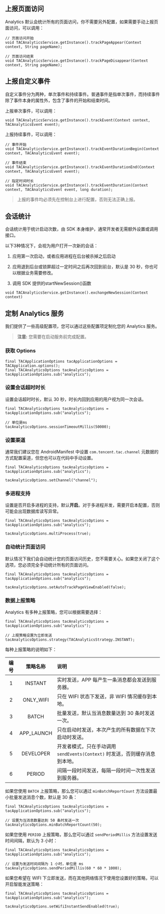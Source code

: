 ## 上报页面访问

Analytics 默认会统计所有的页面访问，你不需要另外配置，如果需要手动上报页面访问，可以调用：

```
// 页面访问开始
void TACAnalyticsService.getInstance().trackPageAppear(Context context, String pageName);

// 页面访问结束
void TACAnalyticsService.getInstance().trackPageDisappear(Context context, String pageName);
```

## 上报自定义事件

自定义事件分为两种，单次事件和持续事件。普通事件是指单次事件，而持续事件除了事件本身的属性外，包含了事件的开始和结束时间。

上报单次事件，可以调用：

```
void TACAnalyticsService.getInstance().trackEvent(Context context, TACAnalyticsEvent event);
```

上报持续事件，可以调用：

```
// 事件开始
void TACAnalyticsService.getInstance().trackEventDurationBegin(Context context, TACAnalyticsEvent event);

// 事件结束
void TACAnalyticsService.getInstance().trackEventDurationEnd(Context context, TACAnalyticsEvent event);

// 指定时间时长
void TACAnalyticsService.getInstance().trackEventDuration(Context context, TACAnalyticsEvent event, long duration);
```
> 上报的事件均必须先在控制台上进行配置，否则无法正确上报。

## 会话统计

会话统计用于统计启动次数，由 SDK 本身维护，通常开发者无需额外设置或调用接口。

以下3种情况下，会视为用户打开一次新的会话：

1. 应用第一次启动，或者应用进程在后台被杀掉之后启动

2. 应用退到后台或锁屏超过一定时间之后再次回到前台，默认是 30 秒，你也可以根据业务需要修改。

3. 调用 SDK 提供的startNewSession()函数

```
void TACAnalyticsService.getInstance().exchangeNewSession(Context context)
```

## 定制 Analytics 服务

我们提供了一些高级配置项，您可以通过这些配置项定制化您的 Analytics 服务。
> **注意:**
> 您需要在启动服务前完成配置。

### 获取 Options

```
final TACApplicationOptions tacApplicationOptions = TACApplication.options();
final TACAnalyticsOptions tacAnalyticsOptions = tacApplicationOptions.sub("analytics");
```

### 设置会话超时时长

设置会话超时时长，默认 30 秒，时长内回到应用的用户视为同一次会话。

```
final TACAnalyticsOptions tacAnalyticsOptions = tacApplicationOptions.sub("analytics");

// 单位是ms
tacAnalyticsOptions.sessionTimeoutMillis(50000);
```

### 设置渠道

通常我们建议您在 AndroidManifest 中设置 `com.tencent.tac.channel` 元数据的方式配置渠道，但您也可以在代码中手动设置。

```
final TACAnalyticsOptions tacAnalyticsOptions = tacApplicationOptions.sub("analytics");

tacAnalyticsOptions.setChannel("channel");
```

### 多进程支持

设置是否开启多进程的支持，默认**开启**。对于多进程并发，需要开启本配置，否则可能会出现数据库读写异常。

```
final TACAnalyticsOptions tacAnalyticsOptions = tacApplicationOptions.sub("analytics");

tacAnalyticsOptions.multiProcess(true);
```

### 自动统计页面访问

默认情况下我们会自动统计您的页面访问历史，您不需要关心。如果您关闭了这个选项，您必须完全手动统计所有的页面访问。

```
final TACAnalyticsOptions tacAnalyticsOptions = tacApplicationOptions.sub("analytics");

tacAnalyticsOptions.setAutoTrackPageViewEnabled(false);
```

### 数据上报策略

Analytics 有多种上报策略，您可以根据需要选择：

```
final TACAnalyticsOptions tacAnalyticsOptions = tacApplicationOptions.sub("analytics");

// 上报策略设置为立即发送
tacAnalyticsOptions.strategy(TACAnalyticsStrategy.INSTANT);
```

每种上报策略的说明如下：

| 编号	| 策略名称	|  说明 | 
| :---: | :----: | :---- |
| 1	| INSTANT	| 实时发送，APP 每产生一条消息都会发送到服务器。| 
| 2	| ONLY_WIFI	| 只在 WIFI 状态下发送，非 WIFI 情况缓存到本地。| 
| 3	| BATCH	| 批量发送，默认当消息数量达到 30 条时发送一次。| 
| 4	| APP_LAUNCH	| 只在启动时发送，本次产生的所有数据在下次启动时发送。| 
| 5	| DEVELOPER	| 开发者模式，只在手动调用 `sendEvents(Context)` 时发送，否则缓存消息到本地。| 
| 6	| PERIOD	| 间隔一段时间发送，每隔一段时间一次性发送到服务器。| 

如果您使用 `BATCH` 上报策略，那么您可以通过 `minBatchReportCount` 方法设置最小批量发送消息个数，默认是 30 条：
 
```
final TACAnalyticsOptions tacAnalyticsOptions = tacApplicationOptions.sub("analytics");

// 设置为当消息数量达到 50 条时发送一次
tacAnalyticsOptions.minBatchReportCount(50);
```

如果您使用 `PERIOD` 上报策略，那么您可以通过 `sendPeriodMillis` 方法设置发送时间间隔，默认为 3 小时：

```
final TACAnalyticsOptions tacAnalyticsOptions = tacApplicationOptions.sub("analytics");

// 设置为发送时间间隔为 1 小时，单位是 ms
tacAnalyticsOptions.sendPeriodMillis(60 * 60 * 1000);
```

如果您希望在 WIFI 下立即发送，而在其他网络情况下使用您设置好的策略，可以开启智能发送策略：

```
final TACAnalyticsOptions tacAnalyticsOptions = tacApplicationOptions.sub("analytics");

tacAnalyticsOptions.setWifiInstantSendEnabled(true);
```
